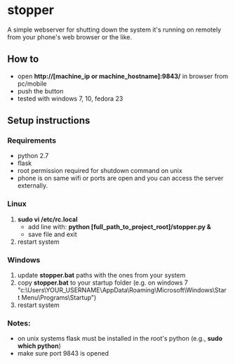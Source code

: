 # stopper
A simple webserver for shutting down the system it's running on remotely from your phone's web browser or the like.

## How to
* open **http://[machine_ip or machine_hostname]:9843/** in browser from pc/mobile
* push the button
* tested with windows 7, 10, fedora 23

## Setup instructions

### Requirements
* python 2.7
* flask
* root permission required for shutdown command on unix
* phone is on same wifi or ports are open and you can access the server externally.

### Linux
1. **sudo vi /etc/rc.local**
    * add line with: **python [full_path_to_project_root]/stopper.py &**
    * save file and exit
2. restart system

### Windows
1. update **stopper.bat** paths with the ones from your system
2. copy **stopper.bat** to your startup folder (e.g. on windows 7 "c:\Users\YOUR_USERNAME\AppData\Roaming\Microsoft\Windows\Start Menu\Programs\Startup\")
3. restart system

### Notes:
* on unix systems flask must be installed in the root's python (e.g., **sudo which python**)
* make sure port 9843 is opened
